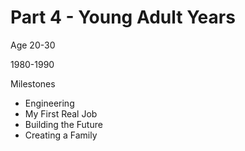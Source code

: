 # Part 4 - Young Adult Years

Age 20-30

1980-1990

Milestones

* Engineering
* My First Real Job
* Building the Future
* Creating a Family
